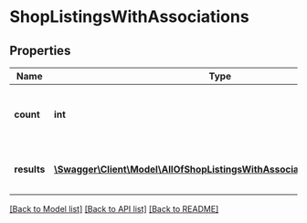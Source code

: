# ShopListingsWithAssociations

## Properties
Name | Type | Description | Notes
------------ | ------------- | ------------- | -------------
**count** | **int** | The number of ShopListing resources found. | [optional] 
**results** | [**\Swagger\Client\Model\AllOfShopListingsWithAssociationsResultsItems[]**](.md) | The ShopListing resources found. | [optional] 

[[Back to Model list]](../../README.md#documentation-for-models) [[Back to API list]](../../README.md#documentation-for-api-endpoints) [[Back to README]](../../README.md)

